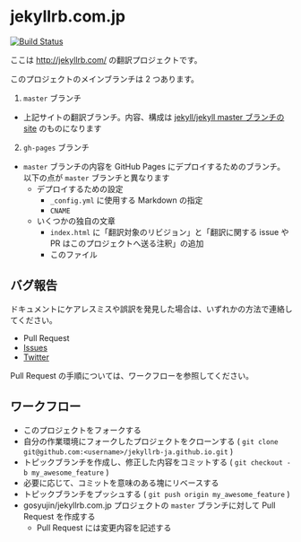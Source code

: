 jekyllrb.com.jp
===============

[![Build Status](https://travis-ci.org/jekyllrb-ja/jekyllrb-ja.github.io.svg?branch=master)](https://travis-ci.org/jekyllrb-ja/jekyllrb-ja.github.io)

ここは http://jekyllrb.com/ の翻訳プロジェクトです。

このプロジェクトのメインブランチは 2 つあります。

1. `master` ブランチ
  - 上記サイトの翻訳ブランチ。内容、構成は [jekyll/jekyll master ブランチの site](https://github.com/jekyll/jekyll/tree/master/site) のものになります
2. `gh-pages` ブランチ
  - `master` ブランチの内容を GitHub Pages にデプロイするためのブランチ。以下の点が `master` ブランチと異なります
    - デプロイするための設定
      - `_config.yml` に使用する Markdown の指定
      - `CNAME`
    - いくつかの独自の文章
      - `index.html` に「翻訳対象のリビジョン」と「翻訳に関する issue や PR はこのプロジェクトへ送る注釈」の追加
      - このファイル

## バグ報告

ドキュメントにケアレスミスや誤訳を発見した場合は、いずれかの方法で連絡してください。

- Pull Request
- [Issues](https://github.com/gosyujin/jekyllrb.com.jp/issues)
- [Twitter](https://twitter.com/kk_Ataka)

Pull Request の手順については、ワークフローを参照してください。

## ワークフロー

- このプロジェクトをフォークする
- 自分の作業環境にフォークしたプロジェクトをクローンする ( `git clone git@github.com:<username>/jekyllrb-ja.github.io.git` )
- トピックブランチを作成し、修正した内容をコミットする ( `git checkout -b my_awesome_feature` )
- 必要に応じて、コミットを意味のある塊にリベースする
- トピックブランチをプッシュする ( `git push origin my_awesome_feature` )
- gosyujin/jekyllrb.com.jp プロジェクトの `master` ブランチに対して Pull Request を作成する
  - Pull Request には変更内容を記述する
